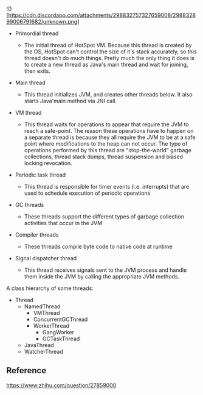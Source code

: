!()[https://cdn.discordapp.com/attachments/298832757327659008/298832899006791682/unknown.png]

- Primordial thread
  - The initial thread of HotSpot VM. Because this thread is created by the OS, HotSpot can't control the size of it's stack accurately, so this thread doesn't do much things. Pretty much the only thing it does is to create a new thread as Java's main thread and wait for joining, then exits.
  
- Main thread
  - This thread initializes JVM, and creates other threads below. It also starts Java'main method via JNI call.

- VM thread
  - This thread waits for operations to appear that require the JVM to reach a safe-point. The reason these operations have to happen on a separate thread is because they all require the JVM to be at a safe point where modifications to the heap can not occur. The type of operations performed by this thread are "stop-the-world" garbage collections, thread stack dumps, thread suspension and biased locking revocation.
  
- Periodic task thread
  - This thread is responsible for timer events (i.e. interrupts) that are used to schedule execution of periodic operations
  
- GC threads
  - These threads support the different types of garbage collection activities that occur in the JVM
  
- Compiler threads
  - These threads compile byte code to native code at runtime
  
- Signal dispatcher thread
  - This thread receives signals sent to the JVM process and handle them inside the JVM by calling the appropriate JVM methods.

A class hierarchy of some threads:
- Thread
  - NamedThread
    - VMThread
    - ConcurrentGCThread
    - WorkerThread
      - GangWorker
      - GCTaskThread
  - JavaThread
  - WatcherThread

## Reference
https://www.zhihu.com/question/27859000
